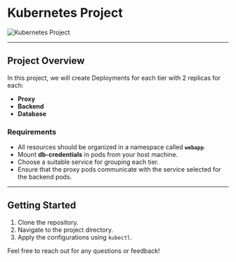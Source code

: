 # **Kubernetes Project** 
![Kubernetes Project](https://img.shields.io/badge/Kubernetes-Project-brightgreen)

---

## Project Overview

In this project, we will create Deployments for each tier with 2 replicas for each:

- **Proxy**
- **Backend**
- **Database**

### Requirements

- All resources should be organized in a namespace called **`webapp`**.
- Mount **db-credentials** in pods from your host machine.
- Choose a suitable service for grouping each tier.
- Ensure that the proxy pods communicate with the service selected for the backend pods.

---

## Getting Started

1. Clone the repository.
2. Navigate to the project directory.
3. Apply the configurations using `kubectl`.

Feel free to reach out for any questions or feedback!
